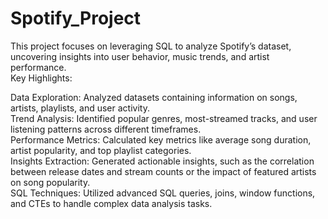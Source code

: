 # Spotify_Project
This project focuses on leveraging SQL to analyze Spotify’s dataset, uncovering insights into user behavior, music trends, and artist performance.
<br>
Key Highlights:

Data Exploration: Analyzed datasets containing information on songs, artists, playlists, and user activity.<br>
Trend Analysis: Identified popular genres, most-streamed tracks, and user listening patterns across different timeframes.<br>
Performance Metrics: Calculated key metrics like average song duration, artist popularity, and top playlist categories.<br>
Insights Extraction: Generated actionable insights, such as the correlation between release dates and stream counts or the impact of featured artists on song popularity.<br>
SQL Techniques: Utilized advanced SQL queries, joins, window functions, and CTEs to handle complex data analysis tasks.<br>
